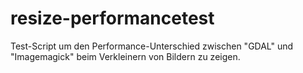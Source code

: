 # resize-performancetest
Test-Script um den Performance-Unterschied zwischen "GDAL" und "Imagemagick" beim Verkleinern von Bildern zu zeigen.
